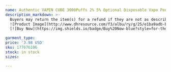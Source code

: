 ```yaml
---
name: Authentic VAPEN CUBE 3000Puffs 2% 5% Optional Disposable Vape Pen Electronic e cigarettes Kits 8ML Capacity 1000mAh Battery Pre-Filled Puff
description_markdown: >-
  Buyers may return the item(s) for a refund if they are not as described or with quality issues within one week from the day the item(s) were received. The buyer is to afford the return freight cost. The item(s) must be returned in the same exact condition as once it was delivered. Mesh Laser Effect Surface Pattern.syi
  ![Product Image](http://www.dhresource.com/f3/albu/ry/g/25/e1ba9adb-b884-4f43-9821-8c74b6e3685e.jpg)
  [![Buy Now](https://img.shields.io/badge/Buy%20Now-blue?style=for-the-badge&logo=none)](https://www.anrdoezrs.net/click-100820740-14451685?url=http%3A%2F%2Fwww.dhgate.com%2Fproduct%2Fprotank-2-glassomizer-with-2-replaceable%2F177676106.html)

garment_type:
price: '3.98 USD'
sku: 177676106
stock: in stock
sizes:

---
```

